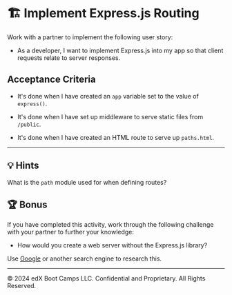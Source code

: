 # 🏗️ Implement Express.js Routing

Work with a partner to implement the following user story:

* As a developer, I want to implement Express.js into my app so that client requests relate to server responses.

## Acceptance Criteria

* It's done when I have created an `app` variable set to the value of `express()`.

* It's done when I have set up middleware to serve static files from `/public`.

* It's done when I have created an HTML route to serve up `paths.html`.

---

## 💡 Hints

What is the `path` module used for when defining routes?

## 🏆 Bonus

If you have completed this activity, work through the following challenge with your partner to further your knowledge:

* How would you create a web server without the Express.js library?

Use [Google](https://www.google.com) or another search engine to research this.

---
© 2024 edX Boot Camps LLC. Confidential and Proprietary. All Rights Reserved.
